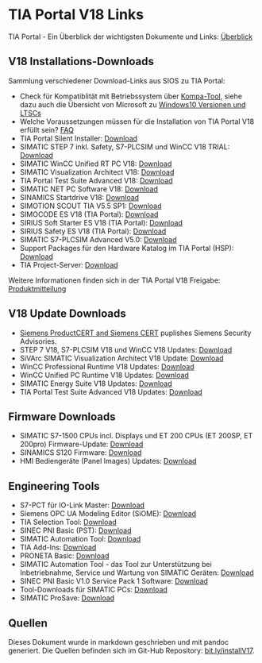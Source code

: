 # TIA Portal V18 Links
TIA Portal - Ein Überblick der wichtigsten Dokumente und Links: [Überblick](https://support.industry.siemens.com/cs/ww/de/view/65601780)
## V18 Installations-Downloads

Sammlung verschiedener Download-Links aus SIOS zu TIA Portal:

- Check für Kompatiblität mit Betriebssystem über [Kompa-Tool](https://support.industry.siemens.com/compatool/#/main/start), siehe dazu auch die Übersicht von Microsoft zu [Windows10 Versionen und LTSCs](https://docs.microsoft.com/de-de/windows/whats-new/ltsc/)
- Welche Voraussetzungen müssen für die Installation von TIA Portal V18 erfüllt sein? [FAQ](https://support.industry.siemens.com/cs/ww/de/view/109815109)
- TIA Portal Silent Installer: [Download](https://support.industry.siemens.com/cs/ww/de/view/109477685)
- SIMATIC STEP 7 inkl. Safety, S7-PLCSIM und WinCC V18 TRIAL: [Download](
https://support.industry.siemens.com/cs/ww/de/view/109807109)
- SIMATIC WinCC Unified RT PC V18: [Download](https://support.industry.siemens.com/cs/de/de/view/109814516)
- SIMATIC Visualization Architect V18: [Download](
https://support.industry.siemens.com/cs/de/de/view/109807643)
- TIA Portal Test Suite Advanced V18: [Download](
https://support.industry.siemens.com/cs/de/de/view/109807113)
- SIMATIC NET PC Software V18: [Download](
https://support.industry.siemens.com/cs/de/de/view/109815655)
- SINAMICS Startdrive V18: [Download](
https://support.industry.siemens.com/cs/de/de/view/109807137)
- SIMOTION SCOUT TIA V5.5 SP1: [Download](https://support.industry.siemens.com/cs/de/de/view/109812772)
- SIMOCODE ES V18 (TIA Portal): [Download](https://support.industry.siemens.com/cs/de/de/view/109811683)
- SIRIUS Soft Starter ES V18 (TIA Portal): [Download](https://support.industry.siemens.com/cs/de/de/view/109811681)
- SIRIUS Safety ES V18 (TIA Portal): [Download](https://support.industry.siemens.com/cs/de/de/view/109811685)
- SIMATIC S7-PLCSIM Advanced V5.0: [Download](
https://support.industry.siemens.com/cs/de/de/view/109823215)
- Support Packages für den Hardware Katalog im TIA Portal (HSP): [Download](
https://support.industry.siemens.com/cs/de/de/view/72341852)
- TIA Project-Server: [Download](https://support.industry.siemens.com/cs/de/de/view/109810588)

Weitere Informationen finden sich in der TIA Portal V18 Freigabe: [Produktmitteilung](https://support.industry.siemens.com/cs/de/de/view/109807106)

## V18 Update Downloads
- [Siemens ProductCERT and Siemens CERT](https://www.siemens.com/global/en/products/services/cert.html) puplishes Siemens Security Advisories.
- STEP 7 V18, S7-PLCSIM V18 und WinCC V18 Updates: [Download](https://support.industry.siemens.com/cs/ww/de/view/109817218)
- SiVArc SIMATIC Visualization Architect V18 Update: [Download](https://support.industry.siemens.com/cs/ww/de/view/109807644)
- WinCC Professional Runtime V18 Updates: [Download](https://support.industry.siemens.com/cs/de/de/view/109807225)
- WinCC Unified PC Runtime V18 Updates: [Download](https://support.industry.siemens.com/cs/de/de/view/109807123)
- SIMATIC Energy Suite V18 Updates: [Download](https://support.industry.siemens.com/cs/de/de/view/109812460)
- TIA Portal Test Suite Advanced V18 Updates: [Download](https://support.industry.siemens.com/cs/ww/de/view/109820802)


## Firmware Downloads
- SIMATIC S7-1500 CPUs incl. Displays und ET 200 CPUs (ET 200SP, ET 200pro) Firmware-Update: [Download](
https://support.industry.siemens.com/cs/de/de/view/109478459)
- SINAMICS S120 Firmware: [Download](https://support.industry.siemens.com/cs/ww/de/view/109780844)
- HMI Bediengeräte (Panel Images) Updates: [Download](https://support.industry.siemens.com/cs/ww/de/view/109746530)

## Engineering Tools
- S7-PCT für IO-Link Master: [Download](https://support.industry.siemens.com/cs/de/de/view/32469496)
- Siemens OPC UA Modeling Editor (SiOME): [Download](https://support.industry.siemens.com/cs/de/de/view/109755133)
- TIA Selection Tool: [Download](https://support.industry.siemens.com/cs/de/de/view/109767888)
- SINEC PNI Basic (PST): [Download](https://support.industry.siemens.com/cs/de/de/view/109804190)
- SIMATIC Automation Tool: [Download](https://support.industry.siemens.com/cs/de/de/view/98161300)
- TIA Add-Ins: [Download](https://support.industry.siemens.com/cs/de/de/view/109773999)
- PRONETA Basic: [Download](https://support.industry.siemens.com/cs/de/de/view/67460624)
- SIMATIC Automation Tool - das Tool zur Unterstützung bei Inbetriebnahme, Service und Wartung von SIMATIC Geräten:  [Download](https://support.industry.siemens.com/cs/ww/de/view/98161300)
- SINEC PNI Basic V1.0 Service Pack 1 Software: [Download](https://support.industry.siemens.com/cs/ww/de/view/109776941)
- Tool-Downloads für SIMATIC PCs: [Download](https://support.industry.siemens.com/cs/ww/de/view/109792891)
- SIMATIC ProSave: [Download](https://support.industry.siemens.com/cs/ww/de/view/10347815) 

## Quellen
Dieses Dokument wurde in markdown geschrieben und mit pandoc generiert. Die Quellen befinden sich im Git-Hub Repository: [bit.ly/installV17](https://bit.ly/installV17).
